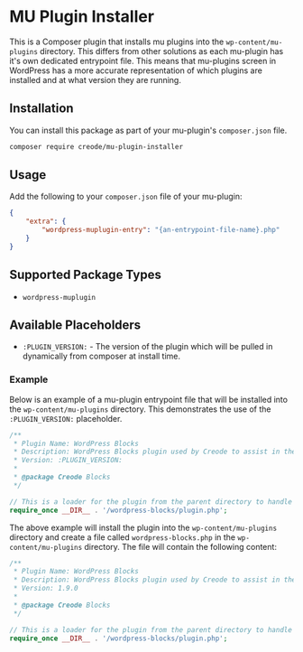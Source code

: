 # MU Plugin Installer
This is a Composer plugin that installs mu plugins into the `wp-content/mu-plugins` directory. This differs from other solutions as each mu-plugin has it's own dedicated entrypoint file. This means that mu-plugins screen in WordPress has a more accurate representation of which plugins are installed and at what version they are running.

## Installation
You can install this package as part of your mu-plugin's `composer.json` file.

```bash
composer require creode/mu-plugin-installer
```

## Usage
Add the following to your `composer.json` file of your mu-plugin:

```json
{
    "extra": {
        "wordpress-muplugin-entry": "{an-entrypoint-file-name}.php"
    }
}
```

## Supported Package Types

- `wordpress-muplugin`

## Available Placeholders

- `:PLUGIN_VERSION:` - The version of the plugin which will be pulled in dynamically from composer at install time.

### Example
Below is an example of a mu-plugin entrypoint file that will be installed into the `wp-content/mu-plugins` directory. This demonstrates the use of the `:PLUGIN_VERSION:` placeholder.

```php
/**
 * Plugin Name: WordPress Blocks
 * Description: WordPress Blocks plugin used by Creode to assist in the development of WordPress blocks.
 * Version: :PLUGIN_VERSION:
 *
 * @package Creode Blocks
 */

// This is a loader for the plugin from the parent directory to handle MU Plugin installation.
require_once __DIR__ . '/wordpress-blocks/plugin.php';
```

The above example will install the plugin into the `wp-content/mu-plugins` directory and create a file called `wordpress-blocks.php` in the `wp-content/mu-plugins` directory. The file will contain the following content:

```php
/**
 * Plugin Name: WordPress Blocks
 * Description: WordPress Blocks plugin used by Creode to assist in the development of WordPress blocks.
 * Version: 1.9.0
 *
 * @package Creode Blocks
 */

// This is a loader for the plugin from the parent directory to handle MU Plugin installation.
require_once __DIR__ . '/wordpress-blocks/plugin.php';
```